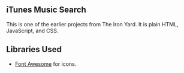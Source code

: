 ## iTunes Music Search
This is one of the earlier projects from The Iron Yard. It is plain HTML, JavaScript, and CSS.


## Libraries Used

- [Font Awesome](https://fontawesome.com/) for icons.
